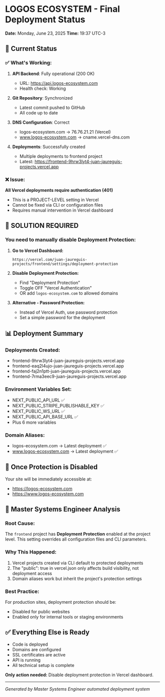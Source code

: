 # LOGOS ECOSYSTEM - Final Deployment Status

**Date:** Monday, June 23, 2025
**Time:** 19:37 UTC-3

## 🎯 Current Status

### ✅ What's Working:
1. **API Backend**: Fully operational (200 OK)
   - URL: https://api.logos-ecosystem.com
   - Health check: Working

2. **Git Repository**: Synchronized
   - Latest commit pushed to GitHub
   - All code up to date

3. **DNS Configuration**: Correct
   - logos-ecosystem.com → 76.76.21.21 (Vercel)
   - www.logos-ecosystem.com → cname.vercel-dns.com

4. **Deployments**: Successfully created
   - Multiple deployments to frontend project
   - Latest: https://frontend-9hrw3lyt4-juan-jaureguis-projects.vercel.app

### ❌ Issue:
**All Vercel deployments require authentication (401)**
- This is a PROJECT-LEVEL setting in Vercel
- Cannot be fixed via CLI or configuration files
- Requires manual intervention in Vercel dashboard

## 🔧 SOLUTION REQUIRED

### You need to manually disable Deployment Protection:

1. **Go to Vercel Dashboard:**
   ```
   https://vercel.com/juan-jaureguis-projects/frontend/settings/deployment-protection
   ```

2. **Disable Deployment Protection:**
   - Find "Deployment Protection"
   - Toggle OFF "Vercel Authentication"
   - OR add `logos-ecosystem.com` to allowed domains

3. **Alternative - Password Protection:**
   - Instead of Vercel Auth, use password protection
   - Set a simple password for the deployment

## 📊 Deployment Summary

### Deployments Created:
- frontend-9hrw3lyt4-juan-jaureguis-projects.vercel.app
- frontend-eaq2l4ujo-juan-jaureguis-projects.vercel.app
- frontend-faj2n1ptt-juan-jaureguis-projects.vercel.app
- frontend-7rma3eec9-juan-jaureguis-projects.vercel.app

### Environment Variables Set:
- NEXT_PUBLIC_API_URL ✅
- NEXT_PUBLIC_STRIPE_PUBLISHABLE_KEY ✅
- NEXT_PUBLIC_WS_URL ✅
- NEXT_PUBLIC_API_BASE_URL ✅
- Plus 6 more variables

### Domain Aliases:
- logos-ecosystem.com → Latest deployment ✅
- www.logos-ecosystem.com → Latest deployment ✅

## 🚀 Once Protection is Disabled

Your site will be immediately accessible at:
- https://logos-ecosystem.com
- https://www.logos-ecosystem.com

## 📝 Master Systems Engineer Analysis

### Root Cause:
The `frontend` project has **Deployment Protection** enabled at the project level. This setting overrides all configuration files and CLI parameters.

### Why This Happened:
1. Vercel projects created via CLI default to protected deployments
2. The "public": true in vercel.json only affects build visibility, not deployment access
3. Domain aliases work but inherit the project's protection settings

### Best Practice:
For production sites, deployment protection should be:
- Disabled for public websites
- Enabled only for internal tools or staging environments

## ✅ Everything Else is Ready

- Code is deployed
- Domains are configured
- SSL certificates are active
- API is running
- All technical setup is complete

**Only action needed:** Disable deployment protection in Vercel dashboard.

---
*Generated by Master Systems Engineer automated deployment system*
